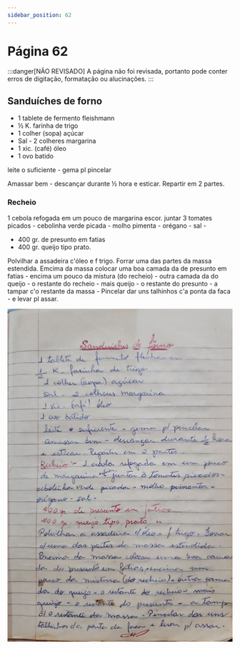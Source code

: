 ```yaml
---
sidebar_position: 62
---
```

# Página 62
:::danger[NÃO REVISADO]
A página não foi revisada, portanto pode conter erros de digitação, formatação ou alucinações.
:::
## Sanduíches de forno

- 1 tablete de fermento fleishmann
- ½ K. farinha de trigo
- 1 colher (sopa) açúcar
- Sal - 2 colheres margarina
- 1 xic. (café) óleo
- 1 ovo batido

leite o suficiente - gema pl pincelar

Amassar bem - descançar durante ½ hora
e esticar. Repartir em 2 partes.

### Recheio

1 cebola refogada em um pouco
de margarina escor. juntar 3 tomates picados -
cebolinha verde picada - molho pimenta -
orégano - sal -

- 400 gr. de presunto em fatias
- 400 gr. queijo tipo prato.

Polvilhar a assadeira c'óleo e f trigo. Forrar
uma das partes da massa estendida.
Emcima da massa colocar uma boa camada
da de presunto em fatias - encima um
pouco da mistura (do recheio) - outra camada
da do queijo - o restante do recheio - mais
queijo - o restante do presunto - a tampar
c'o restante da massa - Pincelar dar uns
talhinhos c'a ponta da faca - e levar pl assar.

![imagem base](./images/page_62.png)